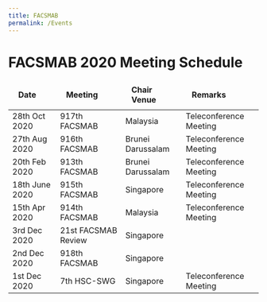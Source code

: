 ```yaml
---
title: FACSMAB
permalink: /Events
---
```

<div class="section-content">
   <style>
      table thead tr td, table thead tr th {
         font-weight: 700;
         position: relative;
         padding: 10px 20px;
      }
   </style>
   <h1>FACSMAB 2020 Meeting Schedule</h1>
   <div>
      <table>
         <thead>
            <tr>
               <td>Date</td>
               <td>Meeting</td>
               <td>Chair Venue</td>
               <td>Remarks</td>
            </tr>
         </thead>
         <tbody class="list">
            <tr>
               <td>28th Oct 2020</td>
               <td>917th FACSMAB</td>
               <td>Malaysia</td>
               <td>Teleconference Meeting</td>
            </tr>
            <tr>
               <td>27th Aug 2020</td>
               <td>916th FACSMAB</td>
               <td>Brunei Darussalam</td>
               <td>Teleconference Meeting</td>
            </tr>
            <tr>
               <td>20th Feb 2020</td>
               <td>913th FACSMAB</td>
               <td>Brunei Darussalam</td>
               <td>Teleconference Meeting</td>
            </tr>
            <tr>
               <td>18th June 2020</td>
               <td>915th FACSMAB</td>
               <td>Singapore</td>
               <td>Teleconference Meeting</td>
            </tr>
            <tr>
               <td>15th Apr 2020</td>
               <td>914th FACSMAB</td>
               <td>Malaysia</td>
               <td>Teleconference Meeting</td>
            </tr>
            <tr>
               <td>3rd Dec 2020</td>
               <td>21st FACSMAB Review</td>
               <td>Singapore</td>
               <td>&nbsp;</td>
            </tr>
            <tr>
               <td>2nd Dec 2020</td>
               <td>918th FACSMAB</td>
               <td>Singapore</td>
               <td>&nbsp;</td>
            </tr>
            <tr>
               <td>1st Dec 2020<br></td>
               <td>7th HSC-SWG</td>
               <td>Singapore<br></td>
               <td>Teleconference Meeting</td>
            </tr>
         </tbody>
      </table>
   </div>
   <p>&nbsp;</p>
   <p>&nbsp;</p>
</div>
